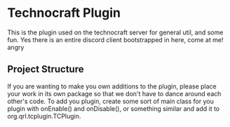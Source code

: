 # Technocraft Plugin
This is the plugin used on the technocraft server for general util, and some fun. Yes there is an entire discord client bootstrapped in here, come at me! angry

## Project Structure
If you are wanting to make you own additions to the plugin, please place your work in its own package so that we don't have to dance around each other's code. To add you plugin, create some sort of main class for you plugin with onEnable() and onDisable(), or something similar and add it to org.qrl.tcplugin.TCPlugin.